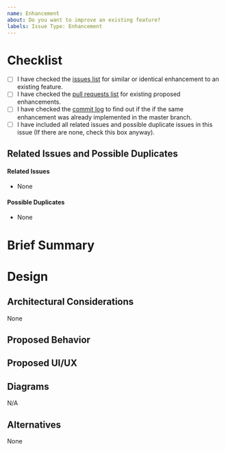 ```yaml
---
name: Enhancement
about: Do you want to improve an existing feature?
labels: Issue Type: Enhancement
---
```

<!--
Please fill this template entirely and do not erase parts of it.
We reserve the right to close without a response
enhancement requests which are incomplete.
-->
# Checklist
<!--
To check an item on the list replace [ ] with [x].
-->

- [ ] I have checked the [issues list](https://github.com/celery/celery/issues?q=is%3Aissue+label%3A%22Issue+Type%3A+Enhancement%22+-label%3A%22Category%3A+Documentation%22)
  for similar or identical enhancement to an existing feature.
- [ ] I have checked the [pull requests list](https://github.com/celery/celery/pulls?q=is%3Apr+label%3A%22Issue+Type%3A+Enhancement%22+-label%3A%22Category%3A+Documentation%22)
  for existing proposed enhancements.
- [ ] I have checked the [commit log](https://github.com/celery/celery/commits/master)
  to find out if the if the same enhancement was already implemented in the
  master branch.
- [ ] I have included all related issues and possible duplicate issues in this issue
      (If there are none, check this box anyway).

## Related Issues and Possible Duplicates
<!--
Please make sure to search and mention any related issues
or possible duplicates to this issue as requested by the checklist above.

This may or may not include issues in other repositories that the Celery project
maintains or other repositories that are dependencies of Celery.

If you don't know how to mention issues, please refer to Github's documentation
on the subject: https://help.github.com/en/articles/autolinked-references-and-urls#issues-and-pull-requests
-->

#### Related Issues

- None

#### Possible Duplicates

- None

# Brief Summary
<!--
Please include a brief summary of what the enhancement is
and why it is needed.
-->

# Design

## Architectural Considerations
<!--
If more components other than Celery are involved,
describe them here and the effect it would have on Celery.
-->
None

## Proposed Behavior
<!--
Please describe in detail how this enhancement is going to change the behavior
of an existing feature.
Describe what happens in case of failures as well if applicable.
-->

## Proposed UI/UX
<!--
Please provide your ideas for the API, CLI options,
configuration key names etc. that will be adjusted for this enhancement.
-->

## Diagrams
<!--
Please include any diagrams that might be relevant
to the implementation of this enhancement such as:
* Class Diagrams
* Sequence Diagrams
* Activity Diagrams
You can drag and drop images into the text box to attach them to this issue.
-->
N/A

## Alternatives
<!--
If you have considered any alternative implementations
describe them in detail below.
-->
None
